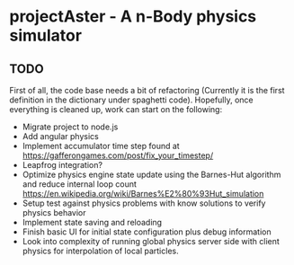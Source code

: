 # projectAster - A n-Body physics simulator

## TODO

First of all, the code base needs a bit of refactoring (Currently it is the first definition in the dictionary under spaghetti code). Hopefully, once everything is cleaned up, work can start on the following:

- Migrate project to node.js
- Add angular physics
- Implement accumulator time step found at <https://gafferongames.com/post/fix_your_timestep/>
- Leapfrog integration?
- Optimize physics engine state update using the Barnes-Hut algorithm and reduce internal loop count <https://en.wikipedia.org/wiki/Barnes%E2%80%93Hut_simulation>
- Setup test against physics problems with know solutions to verify physics behavior
- Implement state saving and reloading
- Finish basic UI for initial state configuration plus debug information
- Look into complexity of running global physics server side with client physics for interpolation of local particles.
